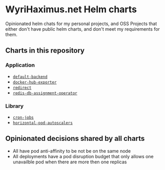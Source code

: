 # WyriHaximus.net Helm charts

Opinionated helm chats for my personal projects, and OSS Projects that either don't have public helm charts, and don't meet my requirements for them.

## Charts in this repository

### Application

* [`default-backend`](https://artifacthub.io/packages/helm/wyrihaximusnet/default-backend)
* [`docker-hub-exporter`](https://artifacthub.io/packages/helm/wyrihaximusnet/docker-hub-exporter)
* [`redirect`](https://artifacthub.io/packages/helm/wyrihaximusnet/redirect)
* [`redis-db-assignment-operator`](https://artifacthub.io/packages/helm/wyrihaximusnet/redis-db-assignment-operator)

### Library

* [`cron-jobs`](https://artifacthub.io/packages/helm/wyrihaximusnet/cron-jobs)
* [`horizontal-pod-autoscalers`](https://artifacthub.io/packages/helm/wyrihaximusnet/horizontal-pod-autoscalers)

## Opinionated decisions shared by all charts

* All have pod anti-affinity to be not be on the same node
* All deployments have a pod disruption budget that only allows one unavailble pod when there are more then one replicas
